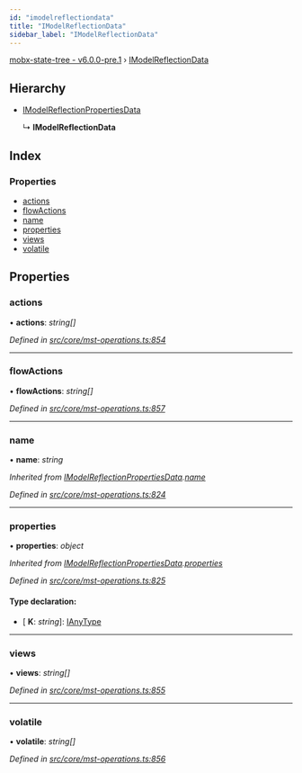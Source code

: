 ```yaml
---
id: "imodelreflectiondata"
title: "IModelReflectionData"
sidebar_label: "IModelReflectionData"
---
```


[mobx-state-tree - v6.0.0-pre.1](../index.md) › [IModelReflectionData](imodelreflectiondata.md)

## Hierarchy

* [IModelReflectionPropertiesData](imodelreflectionpropertiesdata.md)

  ↳ **IModelReflectionData**

## Index

### Properties

* [actions](imodelreflectiondata.md#actions)
* [flowActions](imodelreflectiondata.md#flowactions)
* [name](imodelreflectiondata.md#name)
* [properties](imodelreflectiondata.md#properties)
* [views](imodelreflectiondata.md#views)
* [volatile](imodelreflectiondata.md#volatile)

## Properties

###  actions

• **actions**: *string[]*

*Defined in [src/core/mst-operations.ts:854](https://github.com/mobxjs/mobx-state-tree/blob/0b685516/src/core/mst-operations.ts#L854)*

___

###  flowActions

• **flowActions**: *string[]*

*Defined in [src/core/mst-operations.ts:857](https://github.com/mobxjs/mobx-state-tree/blob/0b685516/src/core/mst-operations.ts#L857)*

___

###  name

• **name**: *string*

*Inherited from [IModelReflectionPropertiesData](imodelreflectionpropertiesdata.md).[name](imodelreflectionpropertiesdata.md#name)*

*Defined in [src/core/mst-operations.ts:824](https://github.com/mobxjs/mobx-state-tree/blob/0b685516/src/core/mst-operations.ts#L824)*

___

###  properties

• **properties**: *object*

*Inherited from [IModelReflectionPropertiesData](imodelreflectionpropertiesdata.md).[properties](imodelreflectionpropertiesdata.md#properties)*

*Defined in [src/core/mst-operations.ts:825](https://github.com/mobxjs/mobx-state-tree/blob/0b685516/src/core/mst-operations.ts#L825)*

#### Type declaration:

* \[ **K**: *string*\]: [IAnyType](ianytype.md)

___

###  views

• **views**: *string[]*

*Defined in [src/core/mst-operations.ts:855](https://github.com/mobxjs/mobx-state-tree/blob/0b685516/src/core/mst-operations.ts#L855)*

___

###  volatile

• **volatile**: *string[]*

*Defined in [src/core/mst-operations.ts:856](https://github.com/mobxjs/mobx-state-tree/blob/0b685516/src/core/mst-operations.ts#L856)*

